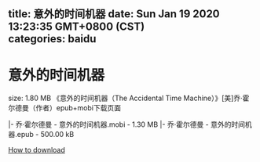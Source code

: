 
title: 意外的时间机器
date: Sun Jan 19 2020 13:23:35 GMT+0800 (CST)    
categories: baidu
---

# 意外的时间机器
size: 1.80 MB
 《意外的时间机器（The Accidental Time Machine）》[美]乔·霍尔德曼（作者）epub+mobi下载页面
 
|- 乔·霍尔德曼 - 意外的时间机器.mobi - 1.30 MB
|- 乔·霍尔德曼 - 意外的时间机器.epub - 500.00 kB

[How to download](https://bpcam.bemobtrk.com/go/2ceec3aa-1ca2-46d6-b9ff-aaa5c184517c?jno=886)